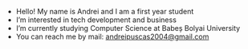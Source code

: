  - Hello! My name is Andrei and I am a first year student
 - I’m interested in tech development and business
 - I’m currently studying Computer Science at Babeș Bolyai University
 - You can reach me by mail: andreipuscas2004@gmail.com
